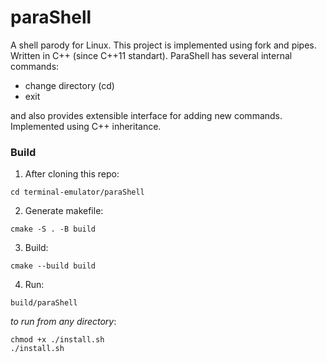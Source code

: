 # paraShell

A shell parody for Linux. This project is implemented using fork and pipes. Written in C++ (since C++11 standart).
ParaShell has several internal commands:
- change directory (cd)
- exit

and also provides extensible interface for adding new commands. Implemented using C++ inheritance.

### Build
1. After cloning this repo:
```
cd terminal-emulator/paraShell
```
2. Generate makefile:
```
cmake -S . -B build
```
3. Build:
```
cmake --build build
```
4. Run:
```
build/paraShell
```
*to run from any directory*:
```
chmod +x ./install.sh
./install.sh
```

